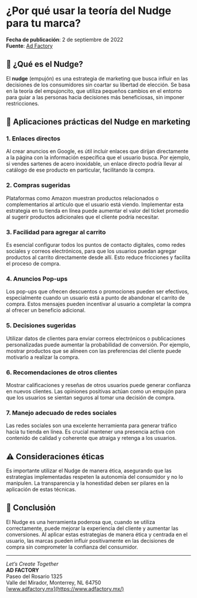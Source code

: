 # ¿Por qué usar la teoría del Nudge para tu marca?

**Fecha de publicación**: 2 de septiembre de 2022  
**Fuente**: [Ad Factory](https://www.adfactory.mx/articulos-de-marketing-y-publicidad/por-que-usar-la-teoria-del-nudge-para-tu-marca/)

## 🧠 ¿Qué es el Nudge?

El **nudge** (empujón) es una estrategia de marketing que busca influir en las decisiones de los consumidores sin coartar su libertad de elección. Se basa en la teoría del empujoncito, que utiliza pequeños cambios en el entorno para guiar a las personas hacia decisiones más beneficiosas, sin imponer restricciones.

## 🛒 Aplicaciones prácticas del Nudge en marketing

### 1. Enlaces directos

Al crear anuncios en Google, es útil incluir enlaces que dirijan directamente a la página con la información específica que el usuario busca. Por ejemplo, si vendes sartenes de acero inoxidable, un enlace directo podría llevar al catálogo de ese producto en particular, facilitando la compra.

### 2. Compras sugeridas

Plataformas como Amazon muestran productos relacionados o complementarios al artículo que el usuario está viendo. Implementar esta estrategia en tu tienda en línea puede aumentar el valor del ticket promedio al sugerir productos adicionales que el cliente podría necesitar.

### 3. Facilidad para agregar al carrito

Es esencial configurar todos los puntos de contacto digitales, como redes sociales y correos electrónicos, para que los usuarios puedan agregar productos al carrito directamente desde allí. Esto reduce fricciones y facilita el proceso de compra.

### 4. Anuncios Pop-ups

Los pop-ups que ofrecen descuentos o promociones pueden ser efectivos, especialmente cuando un usuario está a punto de abandonar el carrito de compra. Estos mensajes pueden incentivar al usuario a completar la compra al ofrecer un beneficio adicional.

### 5. Decisiones sugeridas

Utilizar datos de clientes para enviar correos electrónicos o publicaciones personalizadas puede aumentar la probabilidad de conversión. Por ejemplo, mostrar productos que se alineen con las preferencias del cliente puede motivarlo a realizar la compra.

### 6. Recomendaciones de otros clientes

Mostrar calificaciones y reseñas de otros usuarios puede generar confianza en nuevos clientes. Las opiniones positivas actúan como un empujón para que los usuarios se sientan seguros al tomar una decisión de compra.

### 7. Manejo adecuado de redes sociales

Las redes sociales son una excelente herramienta para generar tráfico hacia tu tienda en línea. Es crucial mantener una presencia activa con contenido de calidad y coherente que atraiga y retenga a los usuarios.

## ⚠️ Consideraciones éticas

Es importante utilizar el Nudge de manera ética, asegurando que las estrategias implementadas respeten la autonomía del consumidor y no lo manipulen. La transparencia y la honestidad deben ser pilares en la aplicación de estas técnicas.

## 📌 Conclusión

El Nudge es una herramienta poderosa que, cuando se utiliza correctamente, puede mejorar la experiencia del cliente y aumentar las conversiones. Al aplicar estas estrategias de manera ética y centrada en el usuario, las marcas pueden influir positivamente en las decisiones de compra sin comprometer la confianza del consumidor.

---

*Let’s Create Together*  
**AD FACTORY**  
Paseo del Rosario 1325  
Valle del Mirador, Monterrey, NL 64750  
[www.adfactory.mx](https://www.adfactory.mx/)
